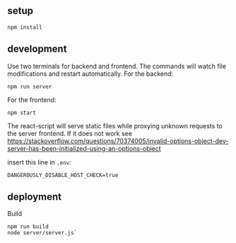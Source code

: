 ## setup

 ```
 npm install
 ```

## development

Use two terminals for backend and frontend. 
The commands will watch file modifications and restart automatically.
For the backend:

```
npm run server
```

For the frontend:

```
npm start
```

The react-script will serve static files while proxying unknown requests to the server frontend. If it does not work see <https://stackoverflow.com/questions/70374005/invalid-options-object-dev-server-has-been-initialized-using-an-options-object>

insert this line in `.env`:

```
DANGEROUSLY_DISABLE_HOST_CHECK=true  
```

## deployment

Build
```
npm run build
node server/server.js`
```
